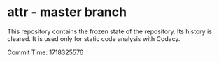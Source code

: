 # attr - master branch

This repository contains the frozen state of the repository.
Its history is cleared. It is used only for static code
analysis with Codacy.

Commit Time: 1718325576
